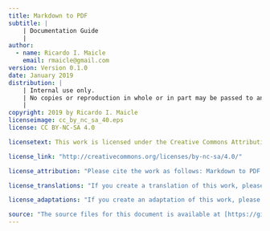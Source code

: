```yaml
---
title: Markdown to PDF
subtitle: |
    | Documentation Guide
    |
author:
  - name: Ricardo I. Maicle
    email: rmaicle@gmail.com
version: Version 0.1.0
date: January 2019
distribution: |
    | Internal use only.
    | No copies or reproduction in whole or in part may be passed to any third party.
    |
copyright: 2019 by Ricardo I. Maicle
licenseimage: cc_by_nc_sa_40.eps
license: CC BY-NC-SA 4.0

licensetext: This work is licensed under the Creative Commons Attribution-NonCommercial-ShareAlike 4.0 International License (CC BY-NC-SA 4.0). You are free to copy, reproduce, distribute, display, and make adaptations of this work for non-commercial purposes provided that you give appropriate credit. To view a copy of this license, visit [http://creativecommons.org/licenses/by-nc-sa/4.0/legalcode](http://creativecommons.org/licenses/by-nc-sa/4.0/legalcode).

license_link: "http://creativecommons.org/licenses/by-nc-sa/4.0/"

license_attribution: "Please cite the work as follows: Markdown to PDF Guide by Ricardo Maicle is licensed under Creative Commons Attribution-NonCommercial-ShareAlike 4.0 International License (CC BY-NC-SA 4.0)."

license_translations: "If you create a translation of this work, please add the following disclaimer along with the attribution: This translation was not created by Ricardo I. Maicle. The original authors shall not be liable for any content or error in this translation."

license_adaptations: "If you create an adaptation of this work, please add the following disclaimer along with the attribution: This is an adaptation of an original work by [company]. Views and opinions expressed in the adaptation are the sole responsibility of the author or authors of the adaptation and are not endorsed by the original authors."

source: "The source files for this document is available at [https://github.com/rmaicle/md-to-pdf](https://github.com/rmaicle/md-to-pdf)."
---
```

